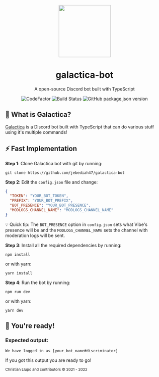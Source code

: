 <p align="center"><a href="https://github.com/jebediah47/galactica-bot"><img src="https://i.imgur.com/obhS6zx.png" height="165"></a></p>

<h1 align="center">galactica-bot</h1>

<p align="center">A open-source Discord bot built with TypeScript</p>

<p align="center">
  <img src="https://www.codefactor.io/repository/github/jebediah47/galactica-bot/badge/main" alt="CodeFactor"></img>
  <img src="https://img.shields.io/github/workflow/status/jebediah47/galactica-bot/CodeQL" alt="Build Status"></img>
  <img src="https://img.shields.io/github/package-json/v/jebediah47/galactica-bot?color=red" alt="GitHub package.json version">
</p>

## 💭 What is Galactica?

[Galactica](https://github.com/jebediah47/galactica-bot) is a Discord bot built with TypeScript that can do various stuff using it's multiple commands!

## ⚡️ Fast Implementation

**Step 1**: Clone Galactica bot with git by running:

`
git clone https://github.com/jebediah47/galactica-bot
`

**Step 2**: Edit the `config.json` file and change:

```json
{
  "TOKEN": "YOUR_BOT_TOKEN",
  "PREFIX": "YOUR_BOT_PREFIX",
  "BOT_PRESENCE": "YOUR_BOT_PRESENCE",
  "MODLOGS_CHANNEL_NAME": "MODLOGS_CHANNEL_NAME"
}
```

💡 Quick tip: The `BOT_PRESENCE` option in `config.json` sets what Vibe's presence will be and the `MODLOGS_CHANNEL_NAME` sets the channel with moderation logs will be sent.

**Step 3**: Install all the required dependencies by running:

`
npm install
`

or with yarn:

`
yarn install
`

**Step 4**: Run the bot by running:

`
npm run dev
`

or with yarn:

`
yarn dev
`

## 🎉 You're ready!

### Expected output:

`
We have logged in as [your_bot_name#discriminator]
`

If you got this output you are ready to go!

<sup>Christian Llupo and contributors © 2021 - 2022</sup>
